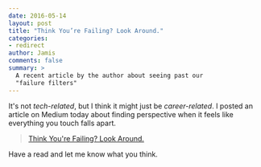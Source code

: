 ```yaml
---
date: 2016-05-14
layout: post
title: "Think You’re Failing? Look Around."
categories:
- redirect
author: Jamis
comments: false
summary: >
  A recent article by the author about seeing past our
  "failure filters"
---
```


It's not _tech-related_, but I think it might just be _career-related_. I posted an article on Medium today about finding perspective when it feels like everything you touch falls apart.

> [Think You're Failing? Look Around.](https://medium.com/@jamis/think-youre-failing-look-around-21e6fde33b1)

Have a read and let me know what you think.

